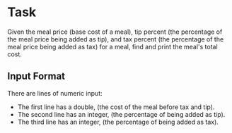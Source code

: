 # Task
Given the meal price (base cost of a meal), tip percent (the percentage of the meal price being added as tip), and tax percent (the percentage of the meal price being added as tax) for a meal, find and print the meal's total cost.

##  Input Format

There are  lines of numeric input:
* The first line has a double,  (the cost of the meal before tax and tip).
* The second line has an integer,  (the percentage of  being added as tip).
* The third line has an integer,  (the percentage of  being added as tax).
